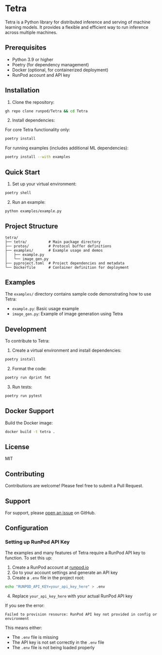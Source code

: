 # Tetra

Tetra is a Python library for distributed inference and serving of machine learning models. It provides a flexible and efficient way to run inference across multiple machines.

## Prerequisites

- Python 3.9 or higher
- Poetry (for dependency management)
- Docker (optional, for containerized deployment)
- RunPod account and API key

## Installation

1. Clone the repository:

```bash
gh repo clone runpod/Tetra && cd Tetra
```

2. Install dependencies:

For core Tetra functionality only:

```bash
poetry install
```

For running examples (includes additional ML dependencies):

```bash
poetry install --with examples
```

## Quick Start

1. Set up your virtual environment:

```bash
poetry shell
```

2. Run an example:

```bash
python examples/example.py
```

## Project Structure

```
tetra/
├── tetra/          # Main package directory
├── protos/         # Protocol buffer definitions
├── examples/       # Example usage and demos
│   ├── example.py
│   └── image_gen.py
├── pyproject.toml  # Project dependencies and metadata
└── Dockerfile      # Container definition for deployment
```

## Examples

The `examples/` directory contains sample code demonstrating how to use Tetra:

- `example.py`: Basic usage example
- `image_gen.py`: Example of image generation using Tetra

## Development

To contribute to Tetra:

1. Create a virtual environment and install dependencies:

```bash
poetry install
```

2. Format the code:

```bash
poetry run dprint fmt
```

3. Run tests:

```bash
poetry run pytest
```

## Docker Support

Build the Docker image:

```bash
docker build -t tetra .
```

## License

MIT

## Contributing

Contributions are welcome! 
Please feel free to submit a Pull Request.

## Support

For support, please [open an issue](https://github.com/runpod/Tetra/issues) on GitHub.

## Configuration

### Setting up RunPod API Key

The examples and many features of Tetra require a RunPod API key to function. To set this up:

1. Create a RunPod account at [runpod.io](https://www.runpod.io)
2. Go to your account settings and generate an API key
3. Create a `.env` file in the project root:

```bash
echo "RUNPOD_API_KEY=your_api_key_here" > .env
```

4. Replace `your_api_key_here` with your actual RunPod API key

If you see the error:

```text
Failed to provision resource: RunPod API key not provided in config or environment
```

This means either:

- The `.env` file is missing
- The API key is not set correctly in the `.env` file
- The `.env` file is not being loaded properly
